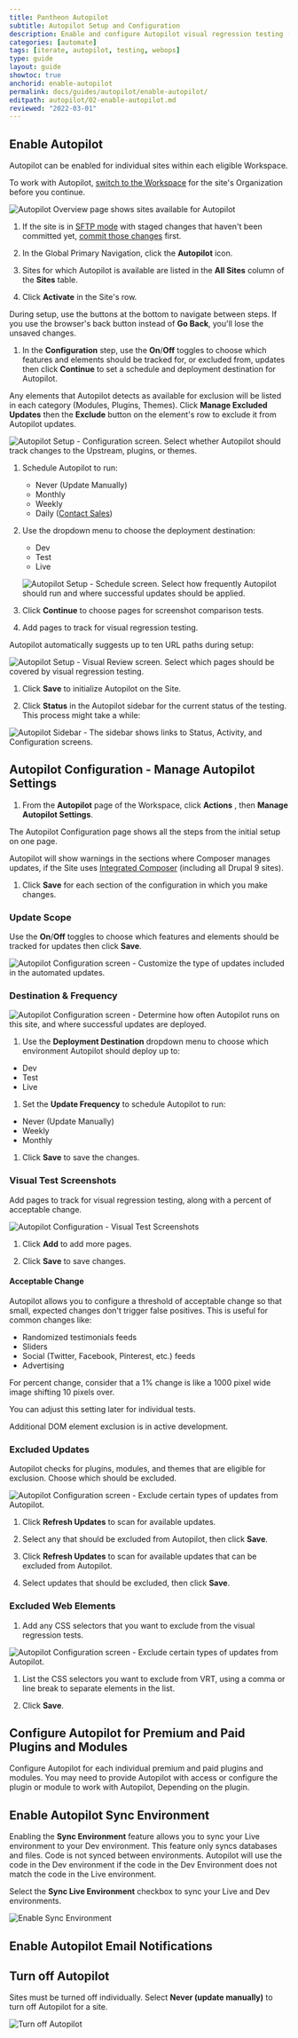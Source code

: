 ```yaml
---
title: Pantheon Autopilot
subtitle: Autopilot Setup and Configuration
description: Enable and configure Autopilot visual regression testing (VRT) for your WordPress or Drupal site.
categories: [automate]
tags: [iterate, autopilot, testing, webops]
type: guide
layout: guide
showtoc: true
anchorid: enable-autopilot
permalink: docs/guides/autopilot/enable-autopilot/
editpath: autopilot/02-enable-autopilot.md
reviewed: "2022-03-01"
---
```


## Enable Autopilot

Autopilot can be enabled for individual sites within each eligible Workspace.

To work with Autopilot, [switch to the Workspace](/guides/new-dashboard/workspaces#switch-between-workspaces) for the site's Organization before you continue.

![Autopilot Overview page shows sites available for Autopilot](../../../images/autopilot/autopilot-sites-overview.png)

1. If the site is in [SFTP mode](/sftp) with staged changes that haven't been committed yet, [commit those changes](/sftp#committing-sftp-changes) first.

1. In the Global Primary Navigation, click the <i className="fa fa-robot"></i> **Autopilot** icon.

1. Sites for which Autopilot is available are listed in the **All Sites** column of the **Sites** table.

1. Click **Activate** in the Site's row.

  During setup, use the buttons at the bottom to navigate between steps. If you use the browser's back button instead of **Go Back**, you'll lose the unsaved changes.

1. In the **Configuration** step, use the **On**/**Off** toggles to choose which features and elements should be tracked for, or excluded from, updates then click **Continue** to set a schedule and deployment destination for Autopilot.

  Any elements that Autopilot detects as available for exclusion will be listed in each category (Modules, Plugins, Themes). Click **Manage Excluded Updates** then the **Exclude** button on the element's row to exclude it from Autopilot updates.
  
  ![Autopilot Setup - Configuration screen. Select whether Autopilot should track changes to the Upstream, plugins, or themes.](../../../images/autopilot/autopilot-setup-configuration.png)

1. Schedule Autopilot to run:

   - Never (Update Manually)
   - Monthly
   - Weekly
   - Daily ([Contact Sales](https://pantheon.io/contact-sales?docs))

1. Use the dropdown menu to choose the deployment destination:

   - Dev
   - Test
   - Live

   ![Autopilot Setup - Schedule screen. Select how frequently Autopilot should run and where successful updates should be applied.](../../../images/autopilot/autopilot-setup-schedule.png)

1. Click **Continue** to choose pages for screenshot comparison tests.

1. Add pages to track for visual regression testing. 

  Autopilot automatically suggests up to ten URL paths during setup:

  ![Autopilot Setup - Visual Review screen. Select which pages should be covered by visual regression testing.](../../../images/autopilot/autopilot-setup-visual-review.png)

1. Click **Save** to initialize Autopilot on the Site.

1. Click **Status** in the Autopilot sidebar for the current status of the testing. This process might take a while:

  ![Autopilot Sidebar - The sidebar shows links to Status, Activity, and Configuration screens.](../../../images/autopilot/autopilot-sidebar.png)

## Autopilot Configuration - Manage Autopilot Settings

1. From the **<i className="fa fa-robot"></i> Autopilot** page of the Workspace, click **Actions** <i className="fa fa-chevron-down fa-w-14"></i>, then **Manage Autopilot Settings**.

 The Autopilot Configuration page shows all the steps from the initial setup on one page.


 Autopilot will show warnings in the sections where Composer manages updates, if the Site uses [Integrated Composer](/guides/integrated-composer) (including all Drupal 9 sites).

1. Click **Save** for each section of the configuration in which you make changes.

### Update Scope

Use the **On**/**Off** toggles to choose which features and elements should be tracked for updates then click **Save**.

![Autopilot Configuration screen - Customize the type of updates included in the automated updates.](../../../images/autopilot/autopilot-configuration-update-scope.png)

### Destination & Frequency

![Autopilot Configuration screen - Determine how often Autopilot runs on this site, and where successful updates are deployed.](../../../images/autopilot/autopilot-configuration-destination-frequency.png)

1. Use the **Deployment Destination** dropdown menu to choose which environment Autopilot should deploy up to:

  - Dev
  - Test
  - Live

1. Set the **Update Frequency** to schedule Autopilot to run:

  - Never (Update Manually)
  - Weekly
  - Monthly

1. Click **Save** to save the changes.

### Visual Test Screenshots

Add pages to track for visual regression testing, along with a percent of acceptable change.

![Autopilot Configuration - Visual Test Screenshots](../../../images/autopilot/autopilot-configuration-visual-test-screenshots.png)

1. Click **<i class="fa fa-plus-circle"></i> Add** to add more pages.

1. Click **Save** to save changes.

#### Acceptable Change

Autopilot allows you to configure a threshold of acceptable change so that small, expected changes don't trigger false positives. This is useful for common changes like:

- Randomized testimonials feeds
- Sliders
- Social (Twitter, Facebook, Pinterest, etc.) feeds
- Advertising

For percent change, consider that a 1% change is like a 1000 pixel wide image shifting 10 pixels over.

You can adjust this setting later for individual tests.

Additional DOM element exclusion is in active development.

### Excluded Updates

Autopilot checks for plugins, modules, and themes that are eligible for exclusion. Choose which should be excluded.

![Autopilot Configuration screen - Exclude certain types of updates from Autopilot.](../../../images/autopilot/autopilot-configuration-excluded-updates.png)

1. Click <i class="fa fa-sync-alt"></i>**Refresh Updates** to scan for available updates.

1. Select any that should be excluded from Autopilot, then click **Save**.

1. Click <i class="fa fa-sync-alt"></i>**Refresh Updates** to scan for available updates that can be excluded from Autopilot.

1. Select updates that should be excluded, then click **Save**.


### Excluded Web Elements

1. Add any CSS selectors that you want to exclude from the visual regression tests.

  ![Autopilot Configuration screen - Exclude certain types of updates from Autopilot.](../../../images/autopilot/autopilot-configuration-excluded-web-elements.png)

1. List the CSS selectors you want to exclude from VRT, using a comma or line break to separate elements in the list.

1. Click **Save**.

## Configure Autopilot for Premium and Paid Plugins and Modules

Configure Autopilot for each individual premium and paid plugins and modules. You may need to provide Autopilot with access or configure the plugin or module to work with Autopilot, Depending on the plugin. 

## Enable Autopilot Sync Environment 

Enabling the **Sync Environment** feature allows you to sync your Live environment to your Dev environment. This feature only syncs databases and files. Code is not synced between environments. Autopilot will use the code in the Dev environment if the code in the Dev Environment does not match the code in the Live environment.

Select the **Sync Live Environment** checkbox to sync your Live and Dev environments.

![Enable Sync Environment](../../images/autopilot-sync-environment.png)

## Enable Autopilot Email Notifications

<Partial file="autopilot/autopilot-email-notifications.md" />

## Turn off Autopilot

Sites must be turned off individually. Select **Never (update manually)** to turn off Autopilot for a site. 

![Turn off Autopilot](../../../images/autopilot/Turn-off-autopilot.png)
